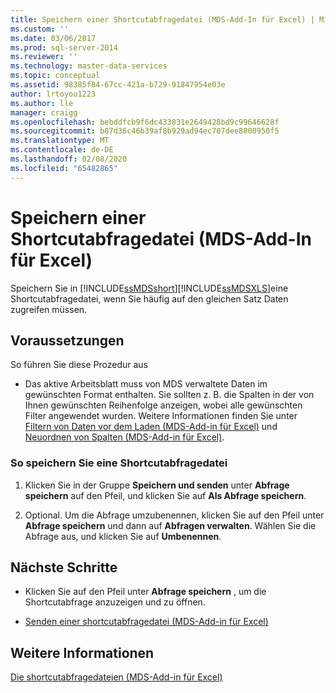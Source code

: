```yaml
---
title: Speichern einer Shortcutabfragedatei (MDS-Add-In für Excel) | Microsoft-Dokumentation
ms.custom: ''
ms.date: 03/06/2017
ms.prod: sql-server-2014
ms.reviewer: ''
ms.technology: master-data-services
ms.topic: conceptual
ms.assetid: 98385f84-67cc-421a-b729-91847954e03e
author: lrtoyou1223
ms.author: lle
manager: craigg
ms.openlocfilehash: bebddfcb9f6dc433831e2649428bd9c99646628f
ms.sourcegitcommit: b87d36c46b39af8b929ad94ec707dee8800950f5
ms.translationtype: MT
ms.contentlocale: de-DE
ms.lasthandoff: 02/08/2020
ms.locfileid: "65482865"
---
```

# <a name="save-a-shortcut-query-file-mds-add-in-for-excel"></a>Speichern einer Shortcutabfragedatei (MDS-Add-In für Excel)
  Speichern Sie in [!INCLUDE[ssMDSshort](../../includes/ssmdsshort-md.md)][!INCLUDE[ssMDSXLS](../../includes/ssmdsxls-md.md)]eine Shortcutabfragedatei, wenn Sie häufig auf den gleichen Satz Daten zugreifen müssen.  
  
## <a name="prerequisites"></a>Voraussetzungen  
 So führen Sie diese Prozedur aus  
  
-   Das aktive Arbeitsblatt muss von MDS verwaltete Daten im gewünschten Format enthalten. Sie sollten z. B. die Spalten in der von Ihnen gewünschten Reihenfolge anzeigen, wobei alle gewünschten Filter angewendet wurden. Weitere Informationen finden Sie unter [Filtern von Daten vor dem Laden &#40;MDS-Add-in für Excel&#41;](filter-data-before-exporting-mds-add-in-for-excel.md) und [Neuordnen von Spalten &#40;MDS-Add-in für Excel&#41;](reorder-columns-mds-add-in-for-excel.md).  
  
### <a name="to-save-a-shortcut-query-file"></a>So speichern Sie eine Shortcutabfragedatei  
  
1.  Klicken Sie in der Gruppe **Speichern und senden** unter **Abfrage speichern** auf den Pfeil, und klicken Sie auf **Als Abfrage speichern**.  
  
2.  Optional. Um die Abfrage umzubenennen, klicken Sie auf den Pfeil unter **Abfrage speichern** und dann auf **Abfragen verwalten**. Wählen Sie die Abfrage aus, und klicken Sie auf **Umbenennen**.  
  
## <a name="next-steps"></a>Nächste Schritte  
  
-   Klicken Sie auf den Pfeil unter **Abfrage speichern** , um die Shortcutabfrage anzuzeigen und zu öffnen.  
  
-   [Senden einer shortcutabfragedatei &#40;MDS-Add-in für Excel&#41;](email-a-shortcut-query-file-mds-add-in-for-excel.md)  
  
## <a name="see-also"></a>Weitere Informationen  
 [Die shortcutabfragedateien &#40;MDS-Add-in für Excel&#41;](shortcut-query-files-mds-add-in-for-excel.md)  
  
  
